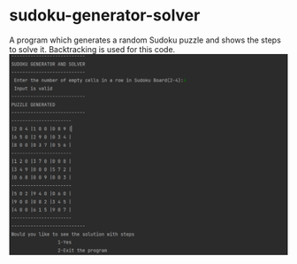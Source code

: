 # sudoku-generator-solver
A program which generates a random Sudoku puzzle and shows the steps to solve it. Backtracking is used for this code.
![screenshot](capture.png)
